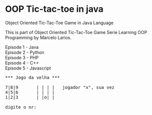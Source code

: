 # OOP Tic-tac-toe in java
Object Oriented Tic-Tac-Toe Game in Java Language

This is part of Object Oriented Tic-Tac-Toe Game Serie Learning OOP Programming by Marcelo Larios.

Episode 1 - Java<br />
Episode 2 - Python<br />
Episode 3 - PHP<br />
Episode 4 - C++<br />
Episode 5 - Javascript<br />
<pre>
*** Jogo da velha ***

7|8|9		| | | |   jogador "x", sua vez
4|5|6		| | | |
1|2|3		| |o| |

digite o nr: 
</pre>
